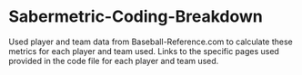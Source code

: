 # Sabermetric-Coding-Breakdown
Used player and team data from Baseball-Reference.com to calculate these metrics for each player and team used. Links to the specific pages used provided in the code file for each player and team used.
